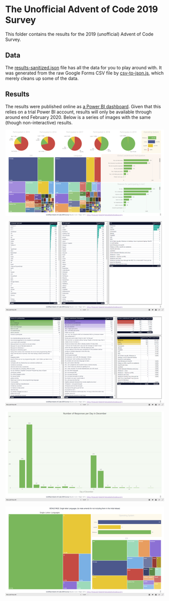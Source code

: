 # The Unofficial Advent of Code 2019 Survey

This folder contains the results for the 2019 (unofficial) Advent of Code Survey.

## Data

The [results-sanitized.json](results-sanitized.json) file has all the data for you to play around with.
It was generated from the raw Google Forms CSV file by [csv-to-json.js](csv-to-json.js), which merely cleans up some of the data.

## Results

The results were published online as [a Power BI dashboard](https://app.powerbi.com/view?r=eyJrIjoiMzk1YjhmNTUtYWQ3Ny00MDE5LWE3ZDgtYzA5NTRjMGVhMWJhIiwidCI6IjQwOTEzYjA4LTQyZTYtNGMxOS05Y2FiLTRmOWZlM2U0YzJmZCIsImMiOjl9).
Given that this relies on a trial Power BI account, results will only be available through around end February 2020.
Below is a series of images with the same (though non-interactive) results.

![Dashboard](dashboard-01.png)

![Dashboard](dashboard-02.png)

![Dashboard](dashboard-03.png)

![Dashboard](dashboard-04.png)

![Dashboard](dashboard-05.png)
